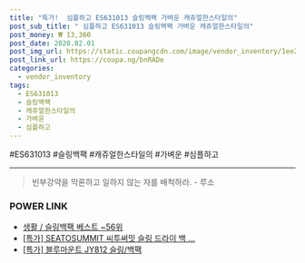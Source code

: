 ```yaml
--- 
title: "특가!  심플하고 ES631013 슬링백팩 가벼운 캐쥬얼한스타일의" 
post_sub_title: " 심플하고 ES631013 슬링백팩 가벼운 캐쥬얼한스타일의" 
post_money: ₩ 13,360 
post_date: 2020.02.01 
post_img_url: https://static.coupangcdn.com/image/vendor_inventory/1ee2/50a3afad7aca48c3b998ea8a676d87d1c9541d170b361a3d354830780ec2.jpg 
post_link_url: https://coupa.ng/bnRADe 
categories: 
  - vendor_inventory 
tags: 
  - ES631013 
  - 슬링백팩 
  - 캐쥬얼한스타일의 
  - 가벼운 
  - 심플하고 
--- 
```

  #ES631013 #슬링백팩 #캐쥬얼한스타일의 #가벼운 #심플하고 
<hr> 

> 빈부강약을 막론하고 일하지 않는 자를 배척하라. - 루소 


### POWER LINK

* <a href="https://blog.naver.com/santokki14/221792183304" target="_blank">생활 / 슬링백팩 베스트 ~56위</a>
* <a href="https://blog.naver.com/santokki14/221789776344" target="_blank">[특가] SEATOSUMMIT 씨투써밋 슬링 드라이 백 ...</a>
* <a href="https://blog.naver.com/an0733/221792612759" target="_blank">[특가] 블루마운트 JY812 슬링/백팩</a>
